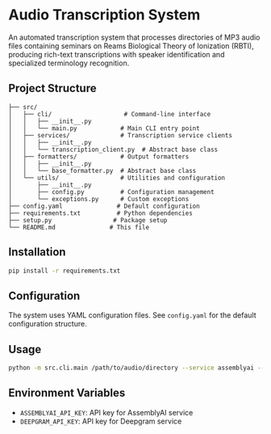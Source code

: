 # Audio Transcription System

An automated transcription system that processes directories of MP3 audio files containing seminars on Reams Biological Theory of Ionization (RBTI), producing rich-text transcriptions with speaker identification and specialized terminology recognition.

## Project Structure

```
├── src/
│   ├── cli/                    # Command-line interface
│   │   ├── __init__.py
│   │   └── main.py            # Main CLI entry point
│   ├── services/              # Transcription service clients
│   │   ├── __init__.py
│   │   └── transcription_client.py  # Abstract base class
│   ├── formatters/            # Output formatters
│   │   ├── __init__.py
│   │   └── base_formatter.py  # Abstract base class
│   └── utils/                 # Utilities and configuration
│       ├── __init__.py
│       ├── config.py          # Configuration management
│       └── exceptions.py      # Custom exceptions
├── config.yaml               # Default configuration
├── requirements.txt          # Python dependencies
├── setup.py                 # Package setup
└── README.md               # This file
```

## Installation

```bash
pip install -r requirements.txt
```

## Configuration

The system uses YAML configuration files. See `config.yaml` for the default configuration structure.

## Usage

```bash
python -m src.cli.main /path/to/audio/directory --service assemblyai --output-format both
```

## Environment Variables

- `ASSEMBLYAI_API_KEY`: API key for AssemblyAI service
- `DEEPGRAM_API_KEY`: API key for Deepgram service
